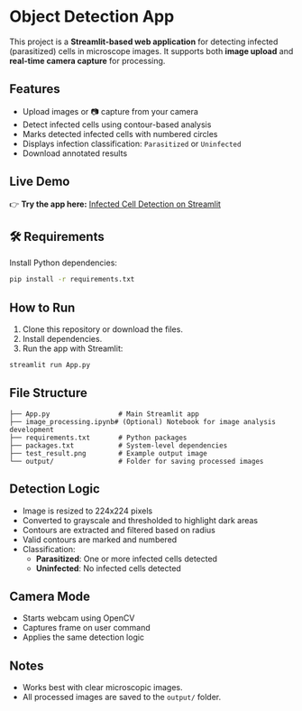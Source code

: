 
# Object Detection App

This project is a **Streamlit-based web application** for detecting infected (parasitized) cells in microscope images. It supports both **image upload** and **real-time camera capture** for processing.


## Features

-  Upload images or 📷 capture from your camera
-  Detect infected cells using contour-based analysis
-  Marks detected infected cells with numbered circles
-  Displays infection classification: `Parasitized` or `Uninfected`
-  Download annotated results


## Live Demo

👉 **Try the app here:** [Infected Cell Detection on Streamlit](https://detection-of-plasmudium-vivax-cell-on-the-blood-cell-arocvi7kp.streamlit.app/)


## 🛠 Requirements

Install Python dependencies:

```bash
pip install -r requirements.txt
```


## How to Run

1. Clone this repository or download the files.
2. Install dependencies.
3. Run the app with Streamlit:

```bash
streamlit run App.py
```

## File Structure

```
├── App.py                 # Main Streamlit app
├── image_processing.ipynb# (Optional) Notebook for image analysis development
├── requirements.txt       # Python packages
├── packages.txt           # System-level dependencies
├── test_result.png        # Example output image
└── output/                # Folder for saving processed images
```

## Detection Logic

- Image is resized to 224x224 pixels
- Converted to grayscale and thresholded to highlight dark areas
- Contours are extracted and filtered based on radius
- Valid contours are marked and numbered
- Classification:
  - **Parasitized**: One or more infected cells detected
  - **Uninfected**: No infected cells detected

## Camera Mode

- Starts webcam using OpenCV
- Captures frame on user command
- Applies the same detection logic

## Notes

- Works best with clear microscopic images.
- All processed images are saved to the `output/` folder.
